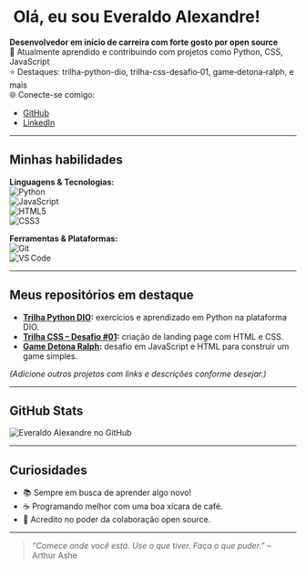 # ​ Olá, eu sou Everaldo Alexandre!

**Desenvolvedor em início de carreira com forte gosto por open source**  
🌱 Atualmente aprendido e contribuindo com projetos como Python, CSS, JavaScript  
⭐ Destaques: trilha-python-dio, trilha-css-desafio‑01, game‑detona‑ralph, e mais  
🌐 Conecte-se comigo:
- [GitHub](https://github.com/everaldoalexandre/)
- [LinkedIn](https://www.linkedin.com/in/everaldo-alexandre-9a36a8192/)

---

##  Minhas habilidades

**Linguagens & Tecnologias:**  
![Python](https://img.shields.io/badge/-Python-333?style=flat&logo=python)  
![JavaScript](https://img.shields.io/badge/-JavaScript-333?style=flat&logo=javascript)  
![HTML5](https://img.shields.io/badge/-HTML5-333?style=flat&logo=html5)  
![CSS3](https://img.shields.io/badge/-CSS3-333?style=flat&logo=css3)

**Ferramentas & Plataformas:**  
![Git](https://img.shields.io/badge/-Git-333?style=flat&logo=git)  
![VS Code](https://img.shields.io/badge/-VS%20Code-333?style=flat&logo=visual-studio-code)

---

##  Meus repositórios em destaque

- **[Trilha Python DIO](https://github.com/everaldoalexandre/trilha-python-dio):** exercícios e aprendizado em Python na plataforma DIO.  
- **[Trilha CSS – Desafio #01](https://github.com/everaldoalexandre/trilha-css-desafio-01):** criação de landing page com HTML e CSS.  
- **[Game Detona Ralph](https://github.com/everaldoalexandre/game-detona-ralph):** desafio em JavaScript e HTML para construir um game simples.  

_(Adicione outros projetos com links e descrições conforme desejar.)_

---

##  GitHub Stats

![Everaldo Alexandre no GitHub](https://github-readme-stats.vercel.app/api?username=everaldoalexandre&show_icons=true&theme=tokyonight)

---

##  Curiosidades

- 📚 Sempre em busca de aprender algo novo!
- ☕ Programando melhor com uma boa xícara de café.
- 🤝 Acredito no poder da colaboração open source.

---

> _“Comece onde você está. Use o que tiver. Faça o que puder.”_ – Arthur Ashe

